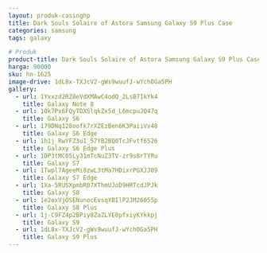 ```yaml
---
layout: produk-casinghp
title: Dark Souls Solaire of Astora Samsung Galaxy S9 Plus Case
categories: samsung
tags: galaxy

# Produk
product-title: Dark Souls Solaire of Astora Samsung Galaxy S9 Plus Case
harga: 90000
sku: hn-1625
image-drive: 1dL8x-TXJcV2-gWs9wuufJ-wYchOGa5PH
gallery:
  - url: 1Yxxzd2RZ8eVdXMAwC4odQ_2LsB7IkYk4
    title: Galaxy Note 8
  - url: 1Ok7Px6FQyTDXSlqkZx5d_L6mcpuJQ47q
    title: Galaxy S6
  - url: 179DNq128oofk7rXZEzBen6K3PaiiVv48
    title: Galaxy S6 Edge
  - url: 1h1j_RwYFZ3uI_57YB2BQ0TcJFvtf6526
    title: Galaxy S6 Edge Plus
  - url: 1DP3tMC05Ly31mTcNuZ3TV-zr9s8rTYRu
    title: Galaxy S7
  - url: 1Twpl7AgeeMi8zwL3tMa7HDixrPGXJJ09
    title: Galaxy S7 Edge
  - url: 1Xa-5RUSXpmbR07XThmUJoD9HRTcdJPJk
    title: Galaxy S8
  - url: 1e2oxVjOSENunocEvsqYBIlP2JM26055p
    title: Galaxy S8 Plus
  - url: 1j-C9FZ4p2BPiy8ZaZLYE0pfxiyKYkkpj
    title: Galaxy S9
  - url: 1dL8x-TXJcV2-gWs9wuufJ-wYchOGa5PH
    title: Galaxy S9 Plus
---
```

